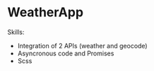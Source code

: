 # WeatherApp

Skills:
- Integration of 2 APIs (weather and geocode)
- Asyncronous code and Promises
- Scss
